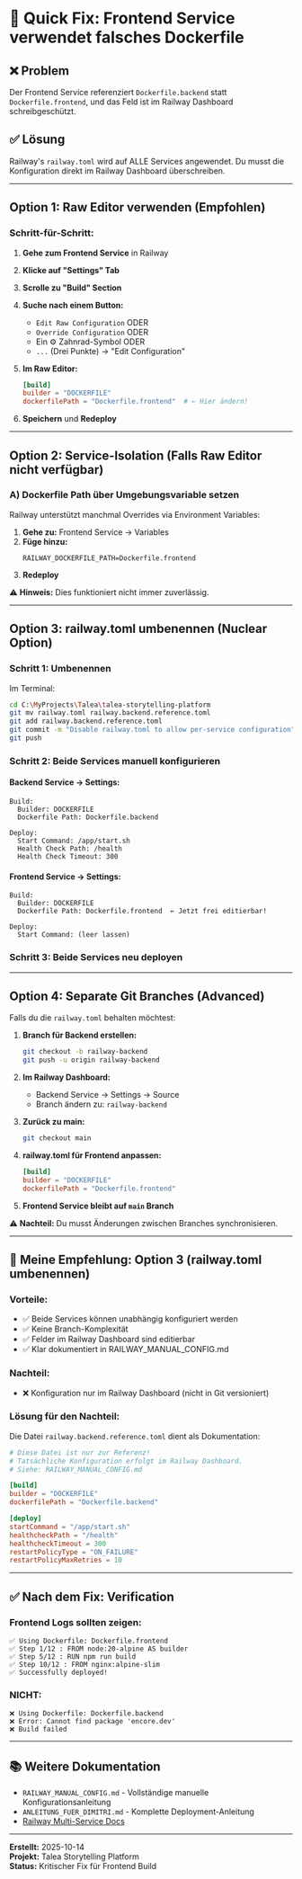 # 🎯 Quick Fix: Frontend Service verwendet falsches Dockerfile

## ❌ Problem

Der Frontend Service referenziert `Dockerfile.backend` statt `Dockerfile.frontend`, und das Feld ist im Railway Dashboard schreibgeschützt.

## ✅ Lösung

Railway's `railway.toml` wird auf ALLE Services angewendet. Du musst die Konfiguration direkt im Railway Dashboard überschreiben.

---

## **Option 1: Raw Editor verwenden (Empfohlen)**

### **Schritt-für-Schritt:**

1. **Gehe zum Frontend Service** in Railway
2. **Klicke auf "Settings" Tab**
3. **Scrolle zu "Build" Section**
4. **Suche nach einem Button:**
   - `Edit Raw Configuration` ODER
   - `Override Configuration` ODER
   - Ein ⚙️ Zahnrad-Symbol ODER
   - `...` (Drei Punkte) → "Edit Configuration"

5. **Im Raw Editor:**
   ```toml
   [build]
   builder = "DOCKERFILE"
   dockerfilePath = "Dockerfile.frontend"  # ← Hier ändern!
   ```

6. **Speichern** und **Redeploy**

---

## **Option 2: Service-Isolation (Falls Raw Editor nicht verfügbar)**

### **A) Dockerfile Path über Umgebungsvariable setzen**

Railway unterstützt manchmal Overrides via Environment Variables:

1. **Gehe zu:** Frontend Service → Variables
2. **Füge hinzu:**
   ```
   RAILWAY_DOCKERFILE_PATH=Dockerfile.frontend
   ```
3. **Redeploy**

⚠️ **Hinweis:** Dies funktioniert nicht immer zuverlässig.

---

## **Option 3: railway.toml umbenennen (Nuclear Option)**

### **Schritt 1: Umbenennen**

Im Terminal:

```bash
cd C:\MyProjects\Talea\talea-storytelling-platform
git mv railway.toml railway.backend.reference.toml
git add railway.backend.reference.toml
git commit -m "Disable railway.toml to allow per-service configuration"
git push
```

### **Schritt 2: Beide Services manuell konfigurieren**

#### **Backend Service → Settings:**

```
Build:
  Builder: DOCKERFILE
  Dockerfile Path: Dockerfile.backend

Deploy:
  Start Command: /app/start.sh
  Health Check Path: /health
  Health Check Timeout: 300
```

#### **Frontend Service → Settings:**

```
Build:
  Builder: DOCKERFILE
  Dockerfile Path: Dockerfile.frontend  ← Jetzt frei editierbar!

Deploy:
  Start Command: (leer lassen)
```

### **Schritt 3: Beide Services neu deployen**

---

## **Option 4: Separate Git Branches (Advanced)**

Falls du die `railway.toml` behalten möchtest:

1. **Branch für Backend erstellen:**
   ```bash
   git checkout -b railway-backend
   git push -u origin railway-backend
   ```

2. **Im Railway Dashboard:**
   - Backend Service → Settings → Source
   - Branch ändern zu: `railway-backend`

3. **Zurück zu main:**
   ```bash
   git checkout main
   ```

4. **railway.toml für Frontend anpassen:**
   ```toml
   [build]
   builder = "DOCKERFILE"
   dockerfilePath = "Dockerfile.frontend"
   ```

5. **Frontend Service bleibt auf `main` Branch**

⚠️ **Nachteil:** Du musst Änderungen zwischen Branches synchronisieren.

---

## 🎯 **Meine Empfehlung: Option 3 (railway.toml umbenennen)**

### **Vorteile:**
- ✅ Beide Services können unabhängig konfiguriert werden
- ✅ Keine Branch-Komplexität
- ✅ Felder im Railway Dashboard sind editierbar
- ✅ Klar dokumentiert in RAILWAY_MANUAL_CONFIG.md

### **Nachteil:**
- ❌ Konfiguration nur im Railway Dashboard (nicht in Git versioniert)

### **Lösung für den Nachteil:**

Die Datei `railway.backend.reference.toml` dient als Dokumentation:

```toml
# Diese Datei ist nur zur Referenz!
# Tatsächliche Konfiguration erfolgt im Railway Dashboard.
# Siehe: RAILWAY_MANUAL_CONFIG.md

[build]
builder = "DOCKERFILE"
dockerfilePath = "Dockerfile.backend"

[deploy]
startCommand = "/app/start.sh"
healthcheckPath = "/health"
healthcheckTimeout = 300
restartPolicyType = "ON_FAILURE"
restartPolicyMaxRetries = 10
```

---

## ✅ **Nach dem Fix: Verification**

### **Frontend Logs sollten zeigen:**

```
✅ Using Dockerfile: Dockerfile.frontend
✅ Step 1/12 : FROM node:20-alpine AS builder
✅ Step 5/12 : RUN npm run build
✅ Step 10/12 : FROM nginx:alpine-slim
✅ Successfully deployed!
```

### **NICHT:**

```
❌ Using Dockerfile: Dockerfile.backend
❌ Error: Cannot find package 'encore.dev'
❌ Build failed
```

---

## 📚 **Weitere Dokumentation**

- `RAILWAY_MANUAL_CONFIG.md` - Vollständige manuelle Konfigurationsanleitung
- `ANLEITUNG_FUER_DIMITRI.md` - Komplette Deployment-Anleitung
- [Railway Multi-Service Docs](https://docs.railway.app/deploy/deployments#monorepo-support)

---

**Erstellt:** 2025-10-14  
**Projekt:** Talea Storytelling Platform  
**Status:** Kritischer Fix für Frontend Build
